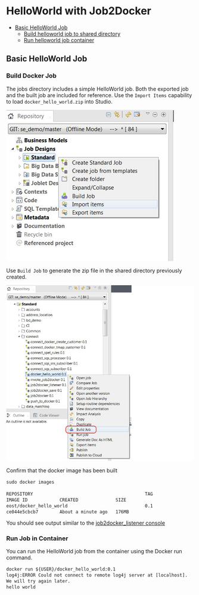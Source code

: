 # HelloWorld with Job2Docker

* [Basic HelloWorld Job](#basic-helloworld-job)
    * [Build helloworld job to shared directory](#build-docker-job)
    * [Run helloworld job container](#run-job-in-container)

## Basic HelloWorld Job

### Build Docker Job

The jobs directory includes a simple HelloWorld job.
Both the exported job and the built job are included for reference.
Use the `Import Items` capability to load `docker_hello_world.zip` into Studio.

![import job](pictures/import_items.jpg)

Use `Build Job` to generate the zip file in the shared directory previously created.

![build job](pictures/build_job.jpg)

Confirm that the docker image has been built

````
sudo docker images

REPOSITORY                                          TAG                 IMAGE ID            CREATED              SIZE
eost/docker_hello_world                             0.1                 ce044e5cbcb7        About a minute ago   176MB
````

You should see output similar to the [job2docker_listener console](job2docker_listener_console_sample.md)

### Run Job in Container

You can run the HelloWorld job from the container using the Docker run command.

````
docker run ${USER}/docker_hello_world:0.1
log4j:ERROR Could not connect to remote log4j server at [localhost]. We will try again later.
hello world
````
